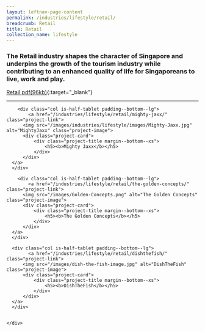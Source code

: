 ```yaml
---
layout: leftnav-page-content
permalink: /industries/lifestyle/retail/
breadcrumb: Retail
title: Retail
collection_name: lifestyle
---
```


### The Retail industry shapes the character of Singapore and underpins the growth of the tourism industry while contributing to an enhanced quality of life for Singaporeans to live, work and play.

[Retail.pdf(96kb)](/images/PDF/Lifestyle/Retail.pdf){:target="_blank"}

---

<div>
	<div class="row is-multiline">

		<div class="col is-half-tablet padding--bottom--lg">
			<a href="/industries/lifestyle/retail/mighty-jaxx/" class="project-link">
	      <img src="/images/industries/lifestyle/images/Mighty-Jaxx.jpg" alt="MightyJaxx" class="project-image">
	      <div class="project-card">
	          <div class="project-title margin--bottom--xs">
	              <h5><b>Mighty Jaxx</b></h5>
	          </div>
	      </div>
      </a>
	  </div>

		<div class="col is-half-tablet padding--bottom--lg">
			<a href="/industries/lifestyle/retail/the-golden-concepts/" class="project-link">
	      <img src="/images/Golden-Concepts.png" alt="The Golden Concepts" class="project-image">
	      <div class="project-card">
	          <div class="project-title margin--bottom--xs">
	              <h5><b>The Golden Concepts</b></h5>
	          </div>
	      </div>
      </a>
	  </div>

	  <div class="col is-half-tablet padding--bottom--lg">
			<a href="/industries/lifestyle/retail/dishthefish/" class="project-link">
	      <img src="/images/dish-the-fish-image.jpg" alt="DishTheFish" class="project-image">
	      <div class="project-card">
	          <div class="project-title margin--bottom--xs">
	              <h5><b>DishTheFish</b></h5>
	          </div>
	      </div>
      </a>
	  </div>


	</div>
</div>
